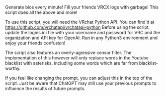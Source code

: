 Generate bios every minute!  Fill your friends VRCX logs with garbage!  This script does all the above and more!

To use this script, you will need the VRchat Python API.  You can find it at https://github.com/vrchatapi/vrchatapi-python
Before using the script, update the logins.ini file with your username and password for VRC and the organization and API key for OpenAI.  Run in any Python3 environment and enjoy your friends confusion!

The script also features an overly-agressive censor filter.  The implementation of this however will only replace words in the Youtube blacklist with asterisks, including some words which are far from blacklist-worthy.

If you feel like changing the prompt, you can adjust this in the top of the script.  Just be aware that ChatGPT may still use your previous prompts to influence the results of future prompts.
